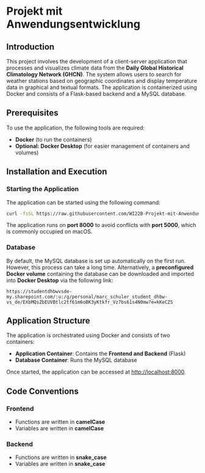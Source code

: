 # Projekt mit Anwendungsentwicklung

## Introduction
This project involves the development of a client-server application that processes and visualizes climate data from the **Daily Global Historical Climatology Network (GHCN)**. The system allows users to search for weather stations based on geographic coordinates and display temperature data in graphical and textual formats. The application is containerized using Docker and consists of a Flask-based backend and a MySQL database.

## Prerequisites
To use the application, the following tools are required:

- **Docker** (to run the containers)
- **Optional: Docker Desktop** (for easier management of containers and volumes)

## Installation and Execution

### Starting the Application
The application can be started using the following command:

```sh
curl -fsSL https://raw.githubusercontent.com/WI22B-Projekt-mit-Anwendungsentwicklung/Projekt-mit-Anwendungsentwicklung/main/docker-compose.yml | docker compose -f - up -d
```

The application runs on **port 8000** to avoid conflicts with **port 5000**, which is commonly occupied on macOS.

### Database
By default, the MySQL database is set up automatically on the first run. However, this process can take a long time. Alternatively, a **preconfigured Docker volume** containing the database can be downloaded and imported into **Docker Desktop** via the following link:

```
https://studentdhbwvsde-my.sharepoint.com/:u:/g/personal/marc_schuler_student_dhbw-vs_de/EXbMQsZbEUVBtlc2tf61m6oBK3yKtkfr_Vz7bs61s4N0mw?e=kKeCZS
```

## Application Structure
The application is orchestrated using Docker and consists of two containers:

- **Application Container**: Contains the **Frontend and Backend** (Flask)
- **Database Container**: Runs the MySQL database

Once started, the application can be accessed at [http://localhost:8000](http://localhost:8000).

## Code Conventions

### Frontend
- Functions are written in **camelCase**
- Variables are written in **camelCase**

### Backend
- Functions are written in **snake_case**
- Variables are written in **snake_case**